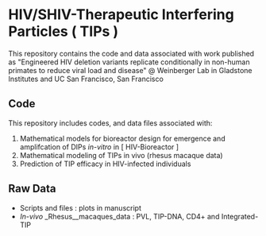 # HIV/SHIV-Therapeutic Interfering Particles ( TIPs )

This repository contains the code and data associated with 
work published as "Engineered HIV deletion variants replicate 
conditionally in non-human primates to reduce viral load and disease" 
@ Weinberger Lab in Gladstone Institutes and UC San Francisco, San Francisco




## Code
This repository includes codes, and data files associated with:
1. Mathematical models for bioreactor design for emergence and amplifcation of DIPs _in-vitro_ in [ HIV-Bioreactor ]
2. Mathematical modeling of TIPs in vivo (rhesus macaque data)
3. Prediction of TIP efficacy in HIV-infected individuals
  

## Raw Data 
* Scripts and files : plots in manuscript
*  _In-vivo_ _Rhesus__macaques_data : PVL, TIP-DNA, CD4+ and Integrated-TIP
